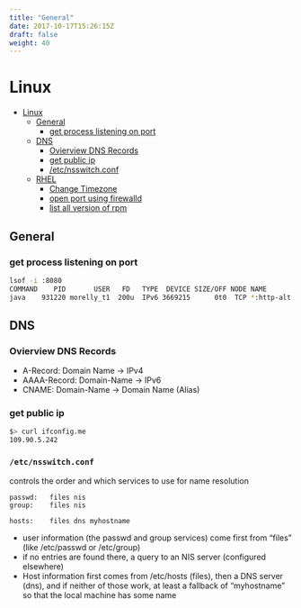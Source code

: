 ```yaml
---
title: "General"
date: 2017-10-17T15:26:15Z
draft: false
weight: 40
---
```


# Linux
<!--ts-->
   * [Linux](#linux)
      * [General](#general)
         * [get process listening on port](#get-process-listening-on-port)
      * [DNS](#dns)
         * [Ovierview DNS Records](#ovierview-dns-records)
         * [get public ip](#get-public-ip)
         * [/etc/nsswitch.conf](#etcnsswitchconf)
      * [RHEL](#rhel)
         * [Change Timezone](#change-timezone)
         * [open port using firewalld](#open-port-using-firewalld)
         * [list all version of rpm](#list-all-version-of-rpm)

<!-- Added by: morelly_t1, at: Thu 21 Jan 2021 10:14:27 PM CET -->

<!--te-->
## General
### get process listening on port 
```bash
lsof -i :8080
COMMAND    PID       USER   FD   TYPE  DEVICE SIZE/OFF NODE NAME
java    931220 morelly_t1  200u  IPv6 3669215      0t0  TCP *:http-alt (LISTEN)
```
## DNS
### Ovierview DNS Records 
* A-Record: Domain Name -> IPv4
* AAAA-Record: Domain-Name -> IPv6
* CNAME: Domain-Name -> Domain Name (Alias)

### get public ip
```bash
$> curl ifconfig.me
109.90.5.242
```

### `/etc/nsswitch.conf`
controls the order and which services to use for name resolution
```
passwd:   files nis
group:    files nis

hosts:    files dns myhostname
```

* user information (the passwd and group services) come first from “files” (like /etc/passwd or /etc/group)
* if no entries are found there, a query to an NIS server (configured elsewhere) 
* Host information first comes from /etc/hosts (files), then a DNS server (dns), and if neither of those work, at least a fallback of “myhostname” so that the local machine has some name
